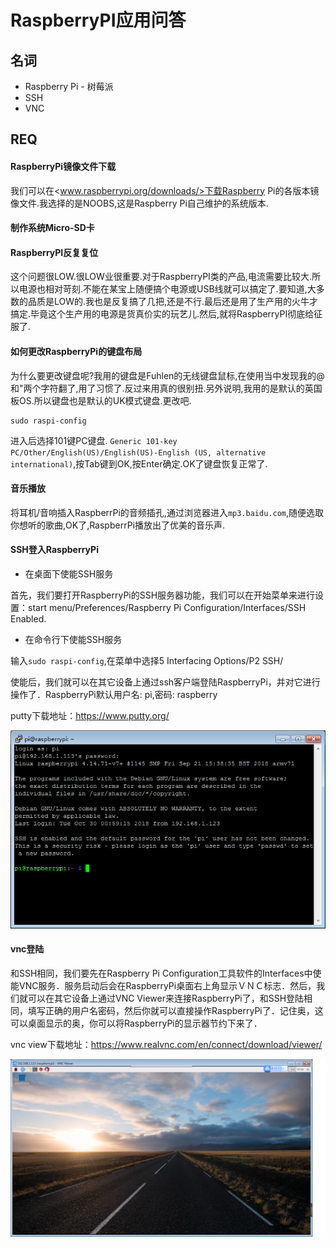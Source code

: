 # RaspberryPI应用问答


## 名词

* Raspberry Pi - 树莓派
* SSH
* VNC


## REQ


#### RaspberryPi镜像文件下载

我们可以在<www.raspberrypi.org/downloads/>下载Raspberry Pi的各版本镜像文件.我选择的是NOOBS,这是Raspberry Pi自己维护的系统版本.

#### 制作系统Micro-SD卡


#### RaspberryPI反复复位

这个问题很LOW.很LOW业很重要.对于RaspberryPI类的产品,电流需要比较大.所以电源也相对苛刻.不能在某宝上随便搞个电源或USB线就可以搞定了.要知道,大多数的品质是LOW的.我也是反复搞了几把,还是不行.最后还是用了生产用的火牛才搞定.毕竟这个生产用的电源是货真价实的玩艺儿.然后,就将RaspberryPI彻底给征服了.

#### 如何更改RaspberryPi的键盘布局

为什么要更改键盘呢?我用的键盘是Fuhlen的无线键盘鼠标,在使用当中发现我的@和"两个字符翻了,用了习惯了.反过来用真的很别扭.另外说明,我用的是默认的英国板OS.所以键盘也是默认的UK模式键盘.更改吧.

```
sudo raspi-config
```
进入后选择101键PC键盘. `Generic 101-key PC/Other/English(US)/English(US)-English (US, alternative international)`,按Tab键到OK,按Enter确定.OK了键盘恢复正常了.

#### 音乐播放

将耳机/音响插入RaspberrPi的音频插孔,通过浏览器进入`mp3.baidu.com`,随便选取你想听的歌曲,OK了,RaspberrPi播放出了优美的音乐声.

#### SSH登入RaspberryPi

* 在桌面下使能SSH服务

首先，我们要打开RaspberryPi的SSH服务器功能，我们可以在开始菜单来进行设置：start menu/Preferences/Raspberry Pi Configuration/Interfaces/SSH Enabled.

* 在命令行下使能SSH服务

输入`sudo raspi-config`,在菜单中选择5 Interfacing Options/P2 SSH/ <Yes>

使能后，我们就可以在其它设备上通过ssh客户端登陆RaspberryPi，并对它进行操作了．RaspberryPi默认用户名: pi,密码: raspberry



putty下载地址：<https://www.putty.org/>

![ssh_client](img/ssh_client.bmp) 

#### vnc登陆

和SSH相同，我们要先在Raspberry Pi Configuration工具软件的Interfaces中使能VNC服务．服务启动后会在RaspberryPi桌面右上角显示ＶＮＣ标志．然后，我们就可以在其它设备上通过VNC Viewer来连接RaspberryPi了，和SSH登陆相同，填写正确的用户名密码，然后你就可以直接操作RaspberryPi了．记住奥，这可以桌面显示的奥，你可以将RaspberryPi的显示器节约下来了．

vnc view下载地址：<https://www.realvnc.com/en/connect/download/viewer/>

![vnv_viewer](img/vnc_viewer.bmp)

